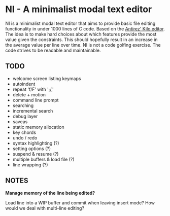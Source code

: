 # NI - A minimalist modal text editor

NI is a minimalist modal text editor that aims to provide basic file editing
functionality in under 1000 lines of C code. Based on the [Antirez' Kilo
editor](http://antirez.com/news/108). The idea is to make hard choices about
which features provide the most value given the constraints. This should
hopefully result in an increase in the average value per line over time. NI is
not a code golfing exercise. The code strives to be readable and maintainable.

## TODO

- welcome screen listing keymaps
- autoindent
- repeat 'f/F' with ';/,'
- delete + motion
- command line prompt
- searching
- incremental search
- debug layer
- saveas
- static memory allocation
- key chords
- undo / redo
- syntax highlighting (?)
- setting options (?)
- suspend & resume (?)
- multiple buffers & load file (?)
- line wrapping (?)

## NOTES

**Manage memory of the line being edited?**

Load line into a WIP buffer and commit when leaving insert mode?
How would we deal with multi-line editing?
